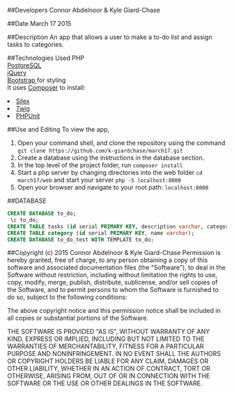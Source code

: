 ##Developers
Connor Abdelnoor & Kyle Giard-Chase

##Date
March 17 2015

##Description
An app that allows a user to make a to-do list and assign tasks to categories.

##Technologies Used
PHP <br>
<a href='http://www.postgresql.org/'>PostgreSQL</a> <br>
<a href='https://developers.google.com/speed/libraries/'>jQuery</a> <br>
<a href='http://getbootstrap.com/'>Bootstrap </a>for styling <br>
It uses <a href='https://getcomposer.org/'>Composer</a> to install:
<li>
<a href='http://silex.sensiolabs.org/'>Silex</a>
</li>
<li><a href='http://twig.sensiolabs.org/'>Twig</a></li>
<li><a href='https://phpunit.de/'>PHPUnit</a></li>

##Use and Editing
To view the app,<br>
1. Open your command shell, and clone the repository using the command `git clone https://github.com/k-giardchase/march17.git`<br>
2. Create a database using the instructions in the database section.
3. In the top level of the project folder, run `composer install`<br>
4. Start a php server by changing directories into the web folder `cd march17/web`
and start your server `php -S localhost:8000`<br>
5. Open your browser and navigate to your root path: `localhost:8000`

##DATABASE
```sql
CREATE DATABASE to_do;
 \c to_do;
CREATE TABLE tasks (id serial PRIMARY KEY, description varchar, category_id int, due varchar);
CREATE TABLE category (id serial PRIMARY KEY, name varchar);
CREATE DATABASE to_do_test WITH TEMPLATE to_do;
```

##Copyright (c) 2015 Connor Abdelnoor & Kyle Giard-Chase
Permission is hereby granted, free of charge, to any person obtaining a copy
of this software and associated documentation files (the "Software"), to deal
in the Software without restriction, including without limitation the rights
to use, copy, modify, merge, publish, distribute, sublicense, and/or sell
copies of the Software, and to permit persons to whom the Software is
furnished to do so, subject to the following conditions:

The above copyright notice and this permission notice shall be included in
all copies or substantial portions of the Software.

THE SOFTWARE IS PROVIDED "AS IS", WITHOUT WARRANTY OF ANY KIND, EXPRESS OR
IMPLIED, INCLUDING BUT NOT LIMITED TO THE WARRANTIES OF MERCHANTABILITY,
FITNESS FOR A PARTICULAR PURPOSE AND NONINFRINGEMENT. IN NO EVENT SHALL THE
AUTHORS OR COPYRIGHT HOLDERS BE LIABLE FOR ANY CLAIM, DAMAGES OR OTHER
LIABILITY, WHETHER IN AN ACTION OF CONTRACT, TORT OR OTHERWISE, ARISING FROM,
OUT OF OR IN CONNECTION WITH THE SOFTWARE OR THE USE OR OTHER DEALINGS IN
THE SOFTWARE.

